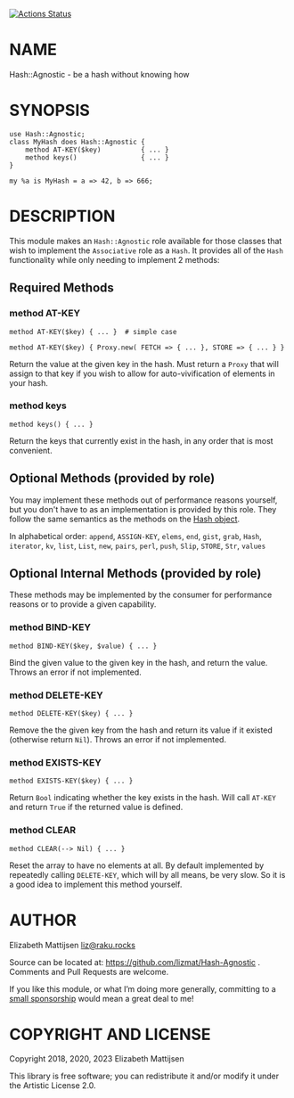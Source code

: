 [![Actions Status](https://github.com/lizmat/Hash-Agnostic/workflows/test/badge.svg)](https://github.com/lizmat/Hash-Agnostic/actions)

NAME
====

Hash::Agnostic - be a hash without knowing how

SYNOPSIS
========

    use Hash::Agnostic;
    class MyHash does Hash::Agnostic {
        method AT-KEY($key)          { ... }
        method keys()                { ... }
    }

    my %a is MyHash = a => 42, b => 666;

DESCRIPTION
===========

This module makes an `Hash::Agnostic` role available for those classes that wish to implement the `Associative` role as a `Hash`. It provides all of the `Hash` functionality while only needing to implement 2 methods:

Required Methods
----------------

### method AT-KEY

    method AT-KEY($key) { ... }  # simple case

    method AT-KEY($key) { Proxy.new( FETCH => { ... }, STORE => { ... } }

Return the value at the given key in the hash. Must return a `Proxy` that will assign to that key if you wish to allow for auto-vivification of elements in your hash.

### method keys

    method keys() { ... }

Return the keys that currently exist in the hash, in any order that is most convenient.

Optional Methods (provided by role)
-----------------------------------

You may implement these methods out of performance reasons yourself, but you don't have to as an implementation is provided by this role. They follow the same semantics as the methods on the [Hash object](https://docs.perl6.org/type/Hash).

In alphabetical order: `append`, `ASSIGN-KEY`, `elems`, `end`, `gist`, `grab`, `Hash`, `iterator`, `kv`, `list`, `List`, `new`, `pairs`, `perl`, `push`, `Slip`, `STORE`, `Str`, `values`

Optional Internal Methods (provided by role)
--------------------------------------------

These methods may be implemented by the consumer for performance reasons or to provide a given capability.

### method BIND-KEY

    method BIND-KEY($key, $value) { ... }

Bind the given value to the given key in the hash, and return the value. Throws an error if not implemented.

### method DELETE-KEY

    method DELETE-KEY($key) { ... }

Remove the the given key from the hash and return its value if it existed (otherwise return `Nil`). Throws an error if not implemented.

### method EXISTS-KEY

    method EXISTS-KEY($key) { ... }

Return `Bool` indicating whether the key exists in the hash. Will call `AT-KEY` and return `True` if the returned value is defined.

### method CLEAR

    method CLEAR(--> Nil) { ... }

Reset the array to have no elements at all. By default implemented by repeatedly calling `DELETE-KEY`, which will by all means, be very slow. So it is a good idea to implement this method yourself.

AUTHOR
======

Elizabeth Mattijsen <liz@raku.rocks>

Source can be located at: https://github.com/lizmat/Hash-Agnostic . Comments and Pull Requests are welcome.

If you like this module, or what I’m doing more generally, committing to a [small sponsorship](https://github.com/sponsors/lizmat/) would mean a great deal to me!

COPYRIGHT AND LICENSE
=====================

Copyright 2018, 2020, 2023 Elizabeth Mattijsen

This library is free software; you can redistribute it and/or modify it under the Artistic License 2.0.

